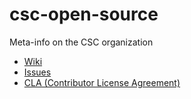 csc-open-source
===============

Meta-info on the CSC organization



* [Wiki](https://github.com/csc/csc-open-source/wiki)
* [Issues](https://github.com/csc/csc-open-source/wiki)
* [CLA (Contributor License Agreement)](https://github.com/csc/csc-open-source/wiki)
